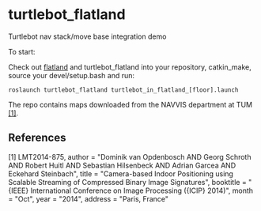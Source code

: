 # turtlebot_flatland
Turtlebot nav stack/move base integration demo

To start:

Check out [flatland](https://github.com/avidbots/flatland) and turtlebot_flatland into your repository, catkin_make, source your devel/setup.bash and run:
~~~~
roslaunch turtlebot_flatland turtlebot_in_flatland_[floor].launch
~~~~

The repo contains maps downloaded from the NAVVIS department at TUM  [[1]](#1).

## References
<a id="1">[1]</a> 
LMT2014-875,
  author = "Dominik van Opdenbosch AND Georg Schroth AND Robert Huitl AND Sebastian Hilsenbeck AND Adrian Garcea AND Eckehard Steinbach",
  title = "Camera-based Indoor Positioning using Scalable Streaming of Compressed Binary Image Signatures",
  booktitle = "{IEEE} International Conference on Image Processing ({ICIP} 2014)",
  month = "Oct",
  year = "2014",
  address = "Paris, France"
